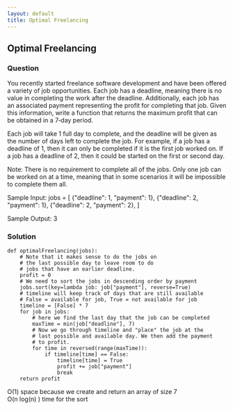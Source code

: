 ```yaml
---
layout: default
title: Optimal Freelancing
---
```


## Optimal Freelancing

### Question
You recently started freelance software development and have been offered a variety of job opportunities. Each job has a deadline, meaning there is no value in completing the work after the deadline. Additionally, each job has an associated payment representing the profit for completing that job. Given this information, write a function that returns the maximum profit that can be obtained in a 7‑day period.

Each job will take 1 full day to complete, and the deadline will be given as the number of days left to complete the job. For example, if a job has a deadline of 1, then it can only be completed if it is the first job worked on. If a job has a deadline of 2, then it could be started on the first or second day.

Note: There is no requirement to complete all of the jobs. Only one job can be worked on at a time, meaning that in some scenarios it will be impossible to complete them all.

Sample Input:
jobs = [
        {"deadline": 1, "payment": 1},
        {"deadline": 2, "payment": 1},
        {"deadline": 2, "payment": 2},
]

Sample Output:
3

### Solution
```
def optimalFreelancing(jobs):
    # Note that it makes sense to do the jobs on 
    # the last possible day to leave room to do
    # jobs that have an earlier deadline.
    profit = 0
    # We need to sort the jobs in descending order by payment
    jobs.sort(key=lambda job: job["payment"], reverse=True)
    # timeline will keep track of days that are still available
    # False = available for job, True = not available for job
    timeline = [False] * 7
    for job in jobs:
        # here we find the last day that the job can be completed
        maxTime = min(job["deadline"], 7)
        # Now we go through timeline and "place" the job at the 
        # last possible and available day. We then add the payment
        # to profit.
        for time in reversed(range(maxTime)):
            if timeline[time] == False:
                timeline[time] = True
                profit += job["payment"]
                break
    return profit
```
O(1) space because we create and return an array of size 7\
O(n log(n) ) time for the sort
